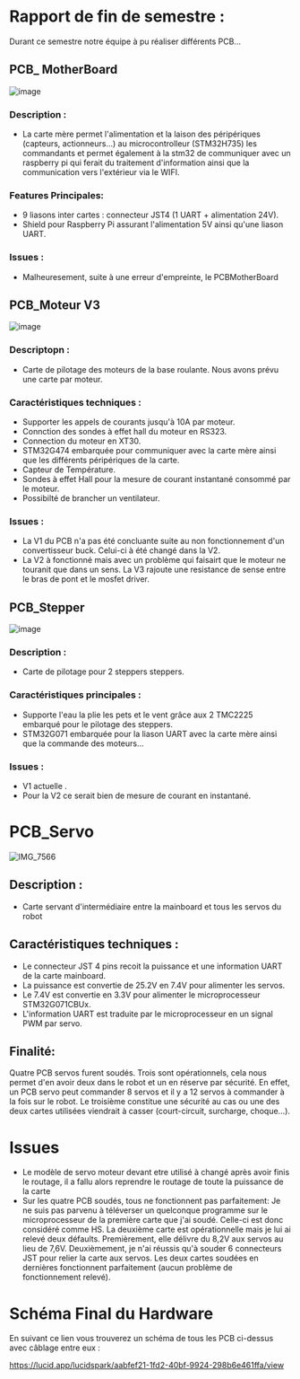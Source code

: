 # Rapport de fin de semestre :

Durant ce semestre notre équipe à pu réaliser différents PCB...

## PCB_ MotherBoard

![image](https://github.com/user-attachments/assets/7895d0b8-4d78-4fce-9e91-588a723b96fe)

### Description : 
 - La carte mère permet l'alimentation et la laison des péripériques (capteurs, actionneurs...) 
au microcontrolleur (STM32H735) les commandants et permet également à la stm32 de communiquer
avec un raspberry pi qui ferait du traitement d'information ainsi que la communication vers l'extérieur 
via le WIFI.

### Features Principales: 
 - 9 liasons inter cartes : connecteur JST4 (1 UART + alimentation 24V).
 - Shield pour Raspberry Pi assurant l'alimentation 5V ainsi qu'une liason UART.

### Issues :
 - Malheuresement, suite à une erreur d'empreinte, le PCBMotherBoard 



## PCB_Moteur V3
![image](https://github.com/user-attachments/assets/b463e2cb-5f65-497a-8cfb-58d749f0a646)

### Descriptopn :
 - Carte de pilotage des moteurs de la base roulante. Nous avons prévu une carte par moteur.


### Caractéristiques techniques : 
- Supporter les appels de courants jusqu'à 10A par moteur.
- Connction des sondes à effet hall du moteur en RS323.
- Connection du moteur en XT30.
- STM32G474 embarquée pour communiquer avec la carte mère ainsi que les différents péripériques de la carte.
- Capteur de Température.
- Sondes à effet Hall pour la mesure de courant instantané consommé par le moteur.
- Possibilté de brancher un ventilateur.
  
### Issues :

-  La V1 du PCB n'a pas été concluante suite au non fonctionnement d'un convertisseur buck. Celui-ci à été changé dans la V2.
-  La V2 à fonctionné mais avec un problème qui faisairt que le moteur ne touranit que dans un sens. La V3 rajoute une resistance de sense entre le bras de pont et le mosfet driver. 


## PCB_Stepper 
![image](https://github.com/user-attachments/assets/bfb7ffd5-f9a2-40f6-af61-cffc47343d7f)
### Description :
 - Carte de pilotage pour 2 steppers steppers.

### Caractéristiques principales : 
 - Supporte l'eau la plie les pets et le vent grâce aux 2 TMC2225 embarqué pour le pilotage des steppers.
 - STM32G071 embarquée pour la liason UART avec la carte mère ainsi que la commande des moteurs...

### Issues :

- V1 actuelle .
- Pour la V2 ce serait bien de mesure de courant en instantané.


# PCB_Servo
![IMG_7566](https://github.com/user-attachments/assets/c269c726-2128-440c-a93d-ea61964eadca)


## Description :
- Carte servant d'intermédiaire entre la mainboard et tous les servos du robot

## Caractéristiques techniques :
- Le connecteur JST 4 pins recoit la puissance et une information UART de la carte mainboard.
- La puissance est convertie de 25.2V en 7.4V pour alimenter les servos.
- Le 7.4V est convertie en 3.3V pour alimenter le microprocesseur STM32G071CBUx.
- L'information UART est traduite par le microprocesseur en un signal PWM par servo.

## Finalité:
Quatre PCB servos furent soudés. 
Trois sont opérationnels, cela nous permet d'en avoir deux dans le robot et un en réserve par sécurité.
En effet, un PCB servo peut commander 8 servos et il y a 12 servos à commander à la fois sur le robot.
Le troisième constitue une sécurité au cas ou une des deux cartes utilisées viendrait à casser (court-circuit, surcharge, choque...).

# Issues
- Le modèle de servo moteur devant etre utilisé à changé après avoir finis le routage, il a fallu alors reprendre le routage de toute la puissance de la carte
- Sur les quatre PCB soudés, tous ne fonctionnent pas parfaitement:
   Je ne suis pas parvenu à téléverser un quelconque programme sur le microprocesseur de la première carte que j'ai soudé. Celle-ci est donc considéré comme HS.
   La deuxième carte est opérationnelle mais je lui ai relevé deux défaults. Premièrement, elle délivre du 8,2V aux servos au lieu de 7,6V. Deuxièmement, je n'ai réussis qu'à souder 6 connecteurs JST pour relier la carte aux servos.
   Les deux cartes soudées en dernières fonctionnent parfaitement (aucun problème de fonctionnement relevé).
  
# Schéma Final du Hardware
En suivant ce lien vous trouverez un schéma de tous les PCB ci-dessus avec câblage entre eux :

https://lucid.app/lucidspark/aabfef21-1fd2-40bf-9924-298b6e461ffa/view
